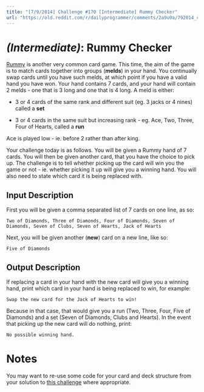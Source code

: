 ```yaml
---
title: "[7/9/2014] Challenge #170 [Intermediate] Rummy Checker"
url: "https://old.reddit.com/r/dailyprogrammer/comments/2a9u0a/792014_challenge_170_intermediate_rummy_checker/"
---
```


# [](#IntermediateIcon) _(Intermediate)_: Rummy Checker

[Rummy](http://en.wikipedia.org/wiki/Rummy) is another very common card game. This time, the aim of the game is to match cards together into groups (**melds**) in your hand. You continually swap cards until you have such melds, at which point if you have a valid hand you have won. Your hand contains 7 cards, and your hand will contain 2 melds - one that is 3 long and one that is 4 long. A meld is either:

* 3 or 4 cards of the same rank and different suit (eg. 3 jacks or 4 nines) called a **set**

* 3 or 4 cards in the same suit but increasing rank - eg. Ace, Two, Three, Four of Hearts, called a **run**

Ace is played low - ie. before 2 rather than after king.

Your challenge today is as follows. You will be given a Rummy hand of 7 cards. You will then be given another card, that you have the choice to pick up. The challenge is to tell whether picking up the card will win you the game or not - ie. whether picking it up will give you a winning hand. You will also need to state which card it is being replaced with.
    
## Input Description

First you will be given a comma separated list of 7 cards on one line, as so:

    Two of Diamonds, Three of Diamonds, Four of Diamonds, Seven of Diamonds, Seven of Clubs, Seven of Hearts, Jack of Hearts

Next, you will be given another (**new**) card on a new line, like so:

    Five of Diamonds
    
## Output Description

If replacing a card in your hand with the new card will give you a winning hand, print which card in your hand is being replaced to win, for example:

    Swap the new card for the Jack of Hearts to win!

Because in that case, that would give you a run (Two, Three, Four, Five of Diamonds) and a set (Seven of Diamonds, Clubs and Hearts). In the event that picking up the new card will do nothing, print:

	No possible winning hand.

# Notes

You may want to re-use some code for your card and deck structure from your solution to [this challenge](http://www.reddit.com/r/dailyprogrammer/comments/29zut0) where appropriate.
